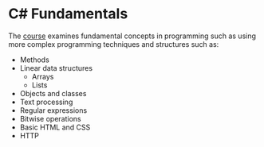 # C# Fundamentals

The [course](https://softuni.bg/trainings/3135/csharp-fundamentals-september-2020) examines fundamental concepts in programming such as using more complex programming techniques and structures such as:

- Methods
- Linear data structures
  - Arrays
  - Lists
- Objects and classes
- Text processing
- Regular expressions
- Bitwise operations
- Basic HTML and CSS
- HTTP
